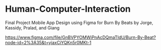 # Human-Computer-Interaction
Final Project
Mobile App Design using Figma for Burn By Beats by Jorge, Kassidy, Pralad, and Giang

https://www.figma.com/file/GnBVPYOMWiPnAcDQmaTIdU/Burn-By-Beat?node-id=2%3A35&t=yjaxCiYQKn5r0MKt-1
